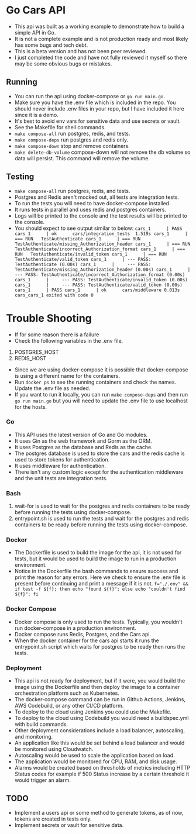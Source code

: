 # Go Cars API
* This api was built as a working example to demonstrate how to build a simple API in Go.
* It is not a complete example and is not production ready and most likely has some bugs and tech debt.
* This is a beta version and has not been peer reviewed.
* I just completed the code and have not fully reviewed it myself so there may be some obvious bugs or mistakes.

## Running
* You can run the api using docker-compose or `go run main.go`.
* Make sure you have the .env file which is included in the repo. You should never include .env files in your repo, but I have included it here since it is a demo.
* It's best to avoid env vars for sensitive data and use secrets or vault.
* See the Makefile for shell commands.
* `make compose-all` run postgres, redis, and tests.
* `make compose-deps` run postgres and redis only.
* `make compose-down` stop and remove containers.
* `make delete-db-volume` compose-down will not remove the db volume so data will persist. This command will remove the volume.


## Testing
* `make compose-all` run postgres, redis, and tests.
* Postgres and Redis aren't mocked out, all tests are integration tests.
* To run the tests you will need to have docker-compose installed.
* It runs tests in parallel and uses redis and postgres containers.
* Logs will be printed to the console and the test results will be printed to the console.
* You should expect to see output similar to below:
`cars_1      | PASS
  cars_1      | ok  	cars/integration_tests	1.519s
  cars_1      | === RUN   TestAuthenticate
  cars_1      | === RUN   TestAuthenticate/missing_Authorization_header
  cars_1      | === RUN   TestAuthenticate/incorrect_Authorization_format
  cars_1      | === RUN   TestAuthenticate/invalid_token
  cars_1      | === RUN   TestAuthenticate/valid_token
  cars_1      | --- PASS: TestAuthenticate (0.00s)
  cars_1      |     --- PASS: TestAuthenticate/missing_Authorization_header (0.00s)
  cars_1      |     --- PASS: TestAuthenticate/incorrect_Authorization_format (0.00s)
  cars_1      |     --- PASS: TestAuthenticate/invalid_token (0.00s)
  cars_1      |     --- PASS: TestAuthenticate/valid_token (0.00s)
  cars_1      | PASS
  cars_1      | ok  	cars/middleware	0.013s
  cars_cars_1 exited with code 0`

# Trouble Shooting
* If for some reason there is a failure
* Check the following variables in the .env file.
1. POSTGRES_HOST
2. REDIS_HOST
* Since we are using docker-compose it is possible that docker-compose is using a different name for the containers.
* Run `docker ps` to see the running containers and check the names. Update the .env file as needed.
* If you want to run it locally, you can run `make compose-deps` and then run `go run main.go` but you will need to update the .env file to use localhost for the hosts.

### Go
* This API uses the latest version of Go and Go modules.
* It uses Gin as the web framework and Gorm as the ORM.
* It uses Postgres as the database and Redis as the cache.
* The postgres database is used to store the cars and the redis cache is used to store tokens for authentication.
* It uses middleware for authentication.
* There isn't any custom logic except for the authentication middleware and the unit tests are integration tests.

### Bash
1. wait-for is used to wait for the postgres and redis containers to be ready before running the tests using docker-compose.
2. entrypoint.sh is used to run the tests and wait for the postgres and redis containers to be ready before running the tests using docker-compose.

### Docker
* The Dockerfile is used to build the image for the api, it is not used for tests, but it would be used to build the image to run in a production environment.
* Notice in the Dockerfile the bash commands to ensure success and print the reason for any errors. Here we check to ensure the .env file is present before continuing and print a message if it is not. `f="./.env" && if test -f ${f}; then echo "found ${f}"; else echo "couldn't find ${f}"; fi`

### Docker Compose
* Docker compose is only used to run the tests. Typically, you wouldn't run docker-compose in a production environment.
* Docker compose runs Redis, Postgres, and the Cars api.
* When the docker container for the cars api starts it runs the entrypoint.sh script which waits for postgres to be ready then runs the tests.

### Deployment
* This api is not ready for deployment, but if it were, you would build the image using the Dockerfile and then deploy the image to a container orchestration platform such as Kubernetes.
* The docker-compose command can be run in Github Actions, Jenkins, AWS Codebuild, or any other CI/CD platform.
* To deploy to the cloud using Jenkins you could use the Makefile.
* To deploy to the cloud using Codebuild you would need a buildspec.yml with build commands.
* Other deployment considerations include a load balancer, autoscaling, and monitoring.
* An application like this would be set behind a load balancer and would be monitored using Cloudwatch.
* Autoscaling would be used to scale the application based on load.
* The application would be monitored for CPU, RAM, and disk usage.
* Alarms would be created based on thresholds of metrics including HTTP Status codes for example if 500 Status increase by a certain threshold it would trigger an alarm.

## TODO
* Implement a users api or some method to generate tokens, as of now, tokens are created in tests only.
* Implement secrets or vault for sensitive data.
